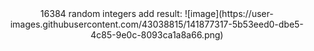 <div align="center">
16384 random integers add   
result:   
![image](https://user-images.githubusercontent.com/43038815/141877317-5b53eed0-dbe5-4c85-9e0c-8093ca1a8a66.png)   
  </div>
